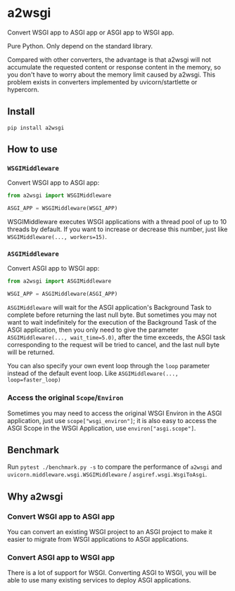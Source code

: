 # a2wsgi

Convert WSGI app to ASGI app or ASGI app to WSGI app.

Pure Python. Only depend on the standard library.

Compared with other converters, the advantage is that a2wsgi will not accumulate the requested content or response content in the memory, so you don't have to worry about the memory limit caused by a2wsgi. This problem exists in converters implemented by uvicorn/startlette or hypercorn.

## Install

```
pip install a2wsgi
```

## How to use

### `WSGIMiddleware`

Convert WSGI app to ASGI app:

```python
from a2wsgi import WSGIMiddleware

ASGI_APP = WSGIMiddleware(WSGI_APP)
```

WSGIMiddleware executes WSGI applications with a thread pool of up to 10 threads by default. If you want to increase or decrease this number, just like `WSGIMiddleware(..., workers=15)`.

### `ASGIMiddleware`

Convert ASGI app to WSGI app:

```python
from a2wsgi import ASGIMiddleware

WSGI_APP = ASGIMiddleware(ASGI_APP)
```

`ASGIMiddleware` will wait for the ASGI application's Background Task to complete before returning the last null byte. But sometimes you may not want to wait indefinitely for the execution of the Background Task of the ASGI application, then you only need to give the parameter `ASGIMiddleware(..., wait_time=5.0)`, after the time exceeds, the ASGI task corresponding to the request will be tried to cancel, and the last null byte will be returned.

You can also specify your own event loop through the `loop` parameter instead of the default event loop. Like `ASGIMiddleware(..., loop=faster_loop)`

### Access the original `Scope`/`Environ`

Sometimes you may need to access the original WSGI Environ in the ASGI application, just use `scope["wsgi_environ"]`; it is also easy to access the ASGI Scope in the WSGI Application, use `environ["asgi.scope"]`.

## Benchmark

Run `pytest ./benchmark.py -s` to compare the performance of `a2wsgi` and `uvicorn.middleware.wsgi.WSGIMiddleware` / `asgiref.wsgi.WsgiToAsgi`.

## Why a2wsgi

### Convert WSGI app to ASGI app

You can convert an existing WSGI project to an ASGI project to make it easier to migrate from WSGI applications to ASGI applications.

### Convert ASGI app to WSGI app

There is a lot of support for WSGI. Converting ASGI to WSGI, you will be able to use many existing services to deploy ASGI applications.
